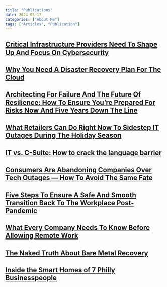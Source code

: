 ```yaml
---
title: "Publications"
date: 2024-03-17
categories: ["About Me"]
tags: ["Articles", "Publication"]
---
```


 ## [Critical Infrastructure Providers Need To Shape Up And Focus On Cybersecurity](https://www.forbes.com/sites/forbestechcouncil/2021/09/17/critical-infrastructure-providers-need-to-shape-up-and-focus-on-cybersecurity/?sh=706f74882b86/)

## [Why You Need A Disaster Recovery Plan For The Cloud](https://www.forbes.com/sites/forbestechcouncil/2021/04/23/why-you-need-a-disaster-recovery-plan-for-the-cloud/)

## [Architecting For Failure And The Future Of Resilience: How To Ensure You’re Prepared For Risks Now And Five Years Down The Line](https://www.forbes.com/sites/forbestechcouncil/2021/03/10/architecting-for-failure-and-the-future-of-resilience-how-to-ensure-youre-prepared-for-risks-now-and-five-years-down-the-line/?sh=71461fe21777/)

## [What Retailers Can Do Right Now To Sidestep IT Outages During The Holiday Season](https://www.forbes.com/sites/forbestechcouncil/2020/12/03/what-retailers-can-do-right-now-to-sidestep-it-outages-during-the-holiday-season/?sh=535529a8645a/)

## [IT vs. C-Suite: How to crack the language barrier](https://enterprisersproject.com/article/2020/10/it-vs-c-suite-how-improve-communications/)

## [Consumers Are Abandoning Companies Over Tech Outages — How To Avoid The Same Fate](https://www.forbes.com/sites/forbestechcouncil/2020/09/22/consumers-are-abandoning-companies-over-tech-outages---how-to-avoid-the-same-fate/?sh=364346282692/)

## [Five Steps To Ensure A Safe And Smooth Transition Back To The Workplace Post-Pandemic](https://www.forbes.com/sites/forbestechcouncil/2020/05/15/five-steps-to-ensure-a-safe-and-smooth-transition-back-to-the-workplace-post-pandemic/#216dcb85309d/)

## [What Every Company Needs To Know Before Allowing Remote Work](https://www.forbes.com/sites/forbestechcouncil/2020/03/26/what-every-company-needs-to-know-before-allowing-remote-work/#7f701e807c5b/)

## [The Naked Truth About Bare Metal Recovery](http://www.forbes.com/sites/sungardas/2014/05/14/the-naked-truth-about-bare-metal-recovery/)

## [Inside the Smart Homes of 7 Philly Businesspeople](https://www.phillymag.com/business/2018/04/10/smart-home-tech-devices/)
